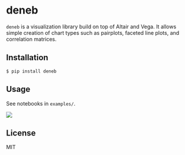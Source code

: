 # deneb

`deneb` is a visualization library build on top of Altair and Vega. It allows simple creation of chart types such as pairplots, faceted line plots, and correlation matrices. 


## Installation

```commandline
$ pip install deneb
```


## Usage

See notebooks in `examples/`.

![](https://raw.githubusercontent.com/jan-matthis/deneb/main/examples/pairplot.png)


## License

MIT
